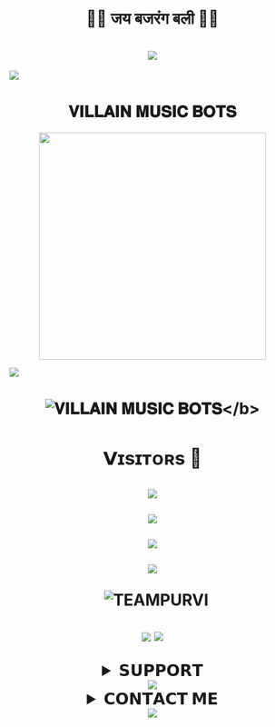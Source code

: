 <h1 align="center"
  
### 🚩🚩 जय बजरंग बली 🚩🚩
<h1 align="center"
  
<img src="https://user-images.githubusercontent.com/73097560/115834477-dbab4500-a447-11eb-908a-139a6edaec5c.gif">
<img src="https://readme-typing-svg.herokuapp.com?color=FF0085&width=620&lines=🍁+🚩+𝗣𝗢𝗪𝗘𝗥𝗘𝗗+𝗕𝗬+𝐕𝐈𝐋𝐋𝐀𝐈𝐍+𝗞𝗜𝗡𝗚+𝗔𝗥𝗔+🚩+🍁"></b></h3>
<img src="https://user-images.githubusercontent.com/73097560/115834477-dbab4500-a447-11eb-908a-139a6edaec5c.gif">
<h1 align="center"><b>𝐕𝐈𝐋𝐋𝐀𝐈𝐍 𝐌𝐔𝐒𝐈𝐂 𝐁𝐎𝐓𝐒</b></h1>
<p align="center"><a href="https://t.me/iamakki001"><img src="https://files.catbox.moe/i7uj2i.jpg" width="400"></a></p>
<img src="https://user-images.githubusercontent.com/73097560/115834477-dbab4500-a447-11eb-908a-139a6edaec5c.gif">
<h1 align="center"
  
<b>![𝐕𝐈𝐋𝐋𝐀𝐈𝐍 𝐌𝐔𝐒𝐈𝐂 𝐁𝐎𝐓𝐒](https://t.me/iamvillain77")</b>

### 𝗩ɪsɪᴛᴏʀs 🍹

<!--
**TEAMPURVI/TEAMPURVI** is a ✨ _special_ ✨ repository because its `README.md` (this file) appears on your GitHub profile.


<p align="center">
    <b>ᴠɪsɪᴛᴏʀs</b><br>
 -->    <img align="middle" src="https://profile-counter.glitch.me/TEAMPURVI/count.svg" />
</p>


<img src="https://user-images.githubusercontent.com/73097560/115834477-dbab4500-a447-11eb-908a-139a6edaec5c.gif">

![](https://github-readme-streak-stats.herokuapp.com/?user=TEAMPURVI&theme=onedark&hide_border=false)<br/>

<p align="center">
<img src="https://github-stats-alpha.vercel.app/api/?username=TEAMPURVI&cc=000&tc=00ff00&ic=fff000&bc=fff" align="center">
</p>

<p align="center">&nbsp;
  <img align="center" src="https://github-readme-stats.vercel.app/api?username=TEAMPURVI&&show_icons=true&theme=midnight-purple" alt="TEAMPURVI"/></p>        
 
<p align="center">
<img src="https://github-readme-stats.vercel.app/api/top-langs/?username=TEAMPURVI&layout=compact&theme=tokyonight" align="center">

<img src="https://user-images.githubusercontent.com/73097560/115834477-dbab4500-a447-11eb-908a-139a6edaec5c.gif">

<details>
<summary><b>𝗦𝗨𝗣𝗣𝗢𝗥𝗧</b></b></summary>
<a href="https://t.me/iamvillain77"><img title="Telegram" src="https://img.shields.io/badge/Telegram-%23000000.svg?&style=for-the-badge&logo=telegram&logoColor=61DAFB"></a>
</details>
<img src="https://user-images.githubusercontent.com/73097560/115834477-dbab4500-a447-11eb-908a-139a6edaec5c.gif">


<details>
<summary><b>𝗖𝗢𝗡𝗧𝗔𝗖𝗧 𝗠𝗘</b></b></summary>
<a href="https://t.me/iamakki001"><img title="Telegram" src="https://img.shields.io/badge/Telegram-%23000000.svg?&style=for-the-badge&logo=telegram&logoColor=61DAFB"></a>
</details>
<img src="https://user-images.githubusercontent.com/73097560/115834477-dbab4500-a447-11eb-908a-139a6edaec5c.gif">
